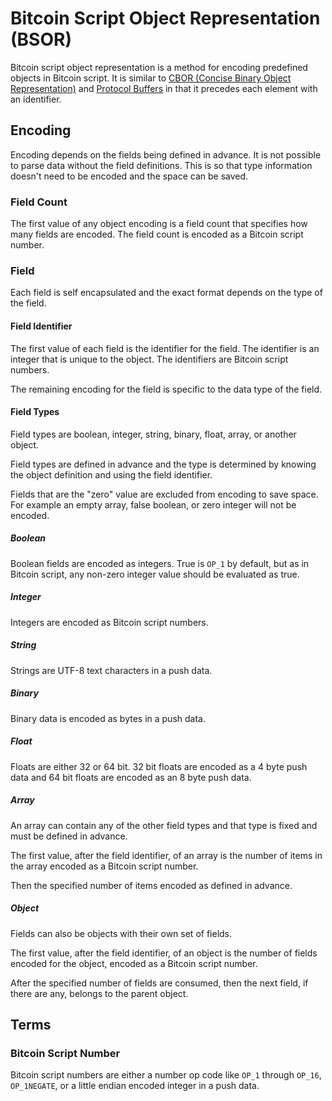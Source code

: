 # Bitcoin Script Object Representation (BSOR)

Bitcoin script object representation is a method for encoding predefined objects in Bitcoin script. It is similar to [CBOR (Concise Binary Object Representation)](https://cbor.io/) and [Protocol Buffers](https://developers.google.com/protocol-buffers) in that it precedes each element with an identifier.


## Encoding

Encoding depends on the fields being defined in advance. It is not possible to parse data without the field definitions. This is so that type information doesn't need to be encoded and the space can be saved.

### Field Count

The first value of any object encoding is a field count that specifies how many fields are encoded. The field count is encoded as a Bitcoin script number.

### Field

Each field is self encapsulated and the exact format depends on the type of the field.

#### Field Identifier

The first value of each field is the identifier for the field. The identifier is an integer that is unique to the object. The identifiers are Bitcoin script numbers.

The remaining encoding for the field is specific to the data type of the field.

#### Field Types

Field types are boolean, integer, string, binary, float, array, or another object.

Field types are defined in advance and the type is determined by knowing the object definition and using the field identifier.

Fields that are the "zero" value are excluded from encoding to save space. For example an empty array, false boolean, or zero integer will not be encoded.

##### Boolean

Boolean fields are encoded as integers. True is `OP_1` by default, but as in Bitcoin script, any non-zero integer value should be evaluated as true.

##### Integer

Integers are encoded as Bitcoin script numbers.

##### String

Strings are UTF-8 text characters in a push data.

##### Binary

Binary data is encoded as bytes in a push data.

##### Float

Floats are either 32 or 64 bit. 32 bit floats are encoded as a 4 byte push data and 64 bit floats are encoded as an 8 byte push data.

##### Array

An array can contain any of the other field types and that type is fixed and must be defined in advance.

The first value, after the field identifier, of an array is the number of items in the array encoded as a Bitcoin script number.

Then the specified number of items encoded as defined in advance.

##### Object

Fields can also be objects with their own set of fields.

The first value, after the field identifier, of an object is the number of fields encoded for the object, encoded as a Bitcoin script number.

After the specified number of fields are consumed, then the next field, if there are any, belongs to the parent object.

## Terms

### Bitcoin Script Number

Bitcoin script numbers are either a number op code like `OP_1` through `OP_16`, `OP_1NEGATE`, or a little endian encoded integer in a push data.
